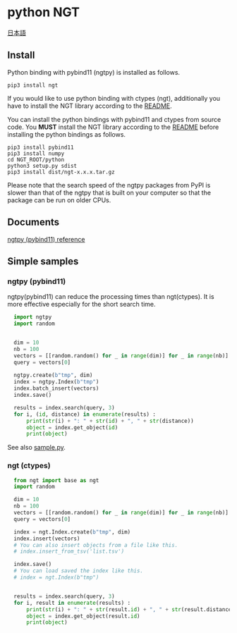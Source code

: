 
# python NGT

[日本語](README-jp.md)

## Install
Python binding with pybind11 (ngtpy) is installed as follows.
```
pip3 install ngt
```
If you would like to use python binding with ctypes (ngt), additionally you have to install the NGT library according to the [README](../README.md#build).

You can install the python bindings with pybind11 and ctypes from source code. You **MUST** install the NGT library according to the [README](../README.md#build) before installing the python bindings as follows.
```
pip3 install pybind11
pip3 install numpy
cd NGT_ROOT/python
python3 setup.py sdist
pip3 install dist/ngt-x.x.x.tar.gz
```
Please note that the search speed of the ngtpy packages from PyPI is slower than that of the ngtpy that is built on your computer so that the package can be run on older CPUs.  

## Documents

[ngtpy (pybind11) reference](README-ngtpy.md)

## Simple samples

### ngtpy (pybind11)

ngtpy(pybind11) can reduce the processing times than ngt(ctypes). It is more effective especially for the short search time. 

```python
  import ngtpy
  import random


  dim = 10
  nb = 100
  vectors = [[random.random() for _ in range(dim)] for _ in range(nb)]
  query = vectors[0]
  
  ngtpy.create(b"tmp", dim)
  index = ngtpy.Index(b"tmp")
  index.batch_insert(vectors)
  index.save()

  results = index.search(query, 3)
  for i, (id, distance) in enumerate(results) :
      print(str(i) + ": " + str(id) + ", " + str(distance))
      object = index.get_object(id)
      print(object)

```

See also [sample.py](https://github.com/yahoojapan/NGT/blob/master/python/sample/sample.py).

### ngt (ctypes)

```python
  from ngt import base as ngt
  import random

  dim = 10
  nb = 100
  vectors = [[random.random() for _ in range(dim)] for _ in range(nb)]
  query = vectors[0]

  index = ngt.Index.create(b"tmp", dim)
  index.insert(vectors)
  # You can also insert objects from a file like this.
  # index.insert_from_tsv('list.tsv') 

  index.save()
  # You can load saved the index like this.
  # index = ngt.Index(b"tmp")


  results = index.search(query, 3)
  for i, result in enumerate(results) :
      print(str(i) + ": " + str(result.id) + ", " + str(result.distance))
      object = index.get_object(result.id)
      print(object)
      
```
